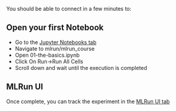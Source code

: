 You should be able to connect in a few minutes to: 

## Open your first Notebook
* Go to the <a href="https://[[HOST_SUBDOMAIN]]-30040-[[KATACODA_HOST]].environments.katacoda.com/mlrun/mlrun_course/01-the-basics.ipynb">Jupyter Notebooks tab</a>
* Navigate to mlrun/mlrun_course
* Open 01-the-basics.ipynb
* Click On Run->Run All Cells
* Scroll down and wait until the execution is completed

## MLRun UI
Once complete, you can track the experiment in the <a href="https://[[HOST_SUBDOMAIN]]-30068-[[KATACODA_HOST]].environments.katacoda.com/">MLRun UI tab</a>



